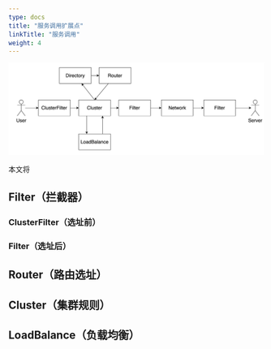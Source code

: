 ```yaml
---
type: docs
title: "服务调用扩展点"
linkTitle: "服务调用"
weight: 4
---
```


![dubbo-architucture](/imgs/v3/concepts/invoke-arch.jpg)

本文将

## Filter（拦截器）

### ClusterFilter（选址前）

### Filter（选址后）

## Router（路由选址）

 
## Cluster（集群规则）


## LoadBalance（负载均衡）
